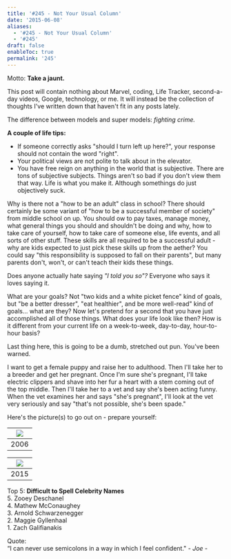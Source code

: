 ```yaml
---
title: '#245 - Not Your Usual Column'
date: '2015-06-08'
aliases:
  - '#245 - Not Your Usual Column'
  - '#245'
draft: false
enableToc: true
permalink: '245'
---
```


Motto: **Take a jaunt.**

  
This post will contain nothing about Marvel, coding, Life Tracker, second-a-day videos, Google, technology, or me. It will instead be the collection of thoughts I've written down that haven't fit in any posts lately.  
  
The difference between models and super models: _fighting crime._  
  
**A couple of life tips:**  
  
* If someone correctly asks "should I turn left up here?", your response should not contain the word "right".
* Your political views are not polite to talk about in the elevator.
* You have free reign on anything in the world that is subjective. There are tons of subjective subjects. Things aren't so bad if you don't view them that way. Life is what you make it. Although somethings do just objectively suck.
  
Why is there not a "how to be an adult" class in school? There should certainly be some variant of "how to be a successful member of society" from middle school on up. You should ow to pay taxes, manage money, what general things you should and shouldn't be doing and why, how to take care of yourself, how to take care of someone else, life events, and all sorts of other stuff. These skills are all required to be a successful adult - why are kids expected to just pick these skills up from the aether? You could say "this responsibility is supposed to fall on their parents", but many parents don't, won't, or can't teach their kids these things.  
  
Does anyone actually hate saying _"I told you so"?_ Everyone who says it loves saying it.  
  
What are your goals? Not "two kids and a white picket fence" kind of goals, but "be a better dresser", "eat healthier", and be more well-read" kind of goals... what are they? Now let's pretend for a second that you have just accomplished all of those things. What does your life look like then? How is it different from your current life on a week-to-week, day-to-day, hour-to-hour basis?  
  
Last thing here, this is going to be a dumb, stretched out pun. You've been warned.  
  
I want to get a female puppy and raise her to adulthood. Then I'll take her to a breeder and get her pregnant. Once I'm sure she's pregnant, I'll take electric clippers and shave into her fur a heart with a stem coming out of the top middle. Then I'll take her to a vet and say she's been acting funny. When the vet examines her and says "she's pregnant", I'll look at the vet very seriously and say "that's not possible, she's been spade."  
  
Here's the picture(s) to go out on - prepare yourself:  
  
| [![](assets/245-1.jpg)](http://3.bp.blogspot.com/-dn3R8yzV%5F70/UyuA8okmH%5FI/AAAAAAABKko/LzqeTTZZsU0/s1600/ROAR%2521.jpg) |
| ------------------------------------------------------------------------------------------------------------------------------------------------------------------------------------------------------ |
| 2006                                                                                                                                                                                                   |

  
| [![](assets/245-2.jpg)](http://2.bp.blogspot.com/-PfRWj5uTLJ8/VXR5nP0I83I/AAAAAAAB0ps/Nt7olfQd9xs/s1600/IMG%5F20150607%5F115220.jpg) |
| -------------------------------------------------------------------------------------------------------------------------------------------------------------------------------------------------------------------------- |
| 2015                                                                                                                                                                                                                       |

  
Top 5: **Difficult to Spell Celebrity Names**  
5\. Zooey Deschanel  
4\. Mathew McConaughey  
3\. Arnold Schwarzenegger  
2\. Maggie Gyllenhaal  
1\. Zach Galifianakis

  
Quote:   
“I can never use semicolons in a way in which I feel confident." _\- Joe -_
